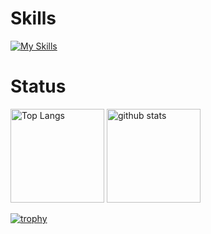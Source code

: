 #  Skills
[![My Skills](https://skillicons.dev/icons?i=cs,cpp,py&perline=3)](https://skillicons.dev)

#  Status
<p align="left"> 
  <img alt="Top Langs" height="150px" src="https://github-readme-stats.vercel.app/api/top-langs/?username=yokota-koichi&layout=compact&count_private=true&show_icons=true&theme=onedark" />
  <img alt="github stats" height="150px" src="https://github-readme-stats.vercel.app/api?username=yokota-koichi&count_private=true&show_icons=true&show_icons=true&theme=onedark" />
</p>

[![trophy](https://github-profile-trophy.vercel.app/?username=yokota-koichi&theme=onedark&column=7
)](https://github.com/ryo-ma/github-profile-trophy)

